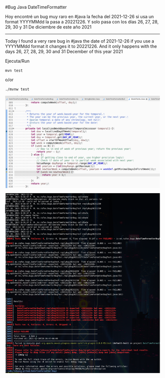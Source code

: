 #Bug Java DateTimeFormatter

Hoy encontré un bug muy raro en #java la fecha del 2021-12-26 si usa un format YYYYMMdd la pasa a 20221226. Y solo pasa con los días 26, 27, 28, 29, 30 y 31 De diciembre de este año 2021

---

Today I found a very rare bug in #java the date of 2021-12-26 if you use a YYYYMMdd format it changes it to 20221226. And it only happens with the days 26, 27, 28, 29, 30 and 31 December of this year 2021


Ejecuta/Run

```Shell
mvn test
```

o/or

```Shell
./mvnw test
```

![WeekFields](WeekFields.png "WeekFields")

![Bug #Java DateTimeFormatter](bug.png "Bug Java DateTimeFormatter")
